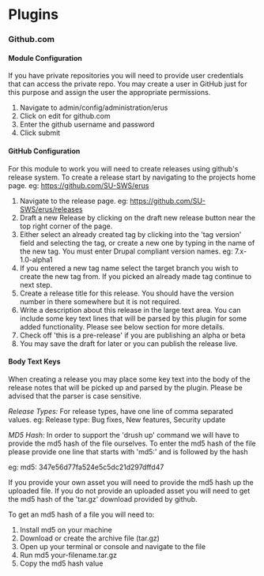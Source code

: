 # Plugins

### Github.com

#### Module Configuration

If you have private repositories you will need to provide user credentials that
can access the private repo. You may create a user in GitHub just for this
purpose and assign the user the appropriate permissions.

1. Navigate to admin/config/administration/erus
2. Click on edit for github.com
3. Enter the github username and password
4. Click submit


#### GitHub Configuration

For this module to work you will need to create releases using github's release
system. To create a release start by navigating to the projects home page.
eg: https://github.com/SU-SWS/erus

1. Navigate to the release page. eg: https://github.com/SU-SWS/erus/releases
2. Draft a new Release by clicking on the draft new release button near the top
right corner of the page.
3. Either select an already created tag by clicking into the 'tag version' field
and selecting the tag, or create a new one by typing in the name of the new tag.
You must enter Drupal compliant version names. eg: 7.x-1.0-alpha1
4. If you entered a new tag name select the target branch you wish to create the
new tag from. If you picked an already made tag continue to next step.
5. Create a release title for this release. You should have the version number
in there somewhere but it is not required.
6. Write a description about this release in the large text area. You can
include some key text lines that will be parsed by this plugin for some added
functionality. Please see below section for more details.
7. Check off 'this is a pre-release' if you are publishing an alpha or beta
8. You may save the draft for later or you can publish the release live.


#### Body Text Keys
When creating a release you may place some key text into the body of the release
notes that will be picked up and parsed by the plugin. Please be advised that
the parser is case sensitive.

*Release Types:*
For release types, have one line of comma separated values.
eg:
Release type: Bug fixes, New features, Security update

*MD5 Hash:*
In order to support the 'drush up' command we will have to provide the md5 hash
of the file ourselves. To enter the md5 hash of the file please provide one line
that starts with 'md5:' and is followed by the hash

eg:
md5: 347e56d77fa524e5c5dc21d297dffd47

If you provide your own asset you will need to provide the md5 hash up the
uploaded file. If you do not provide an uploaded asset you will need to get the
md5 hash of the 'tar.gz' download provided by github.

To get an md5 hash of a file you will need to:
1. Install md5 on your machine
2. Download or create the archive file (tar.gz)
3. Open up your terminal or console and navigate to the file
4. Run md5 your-filename.tar.gz
5. Copy the md5 hash value

